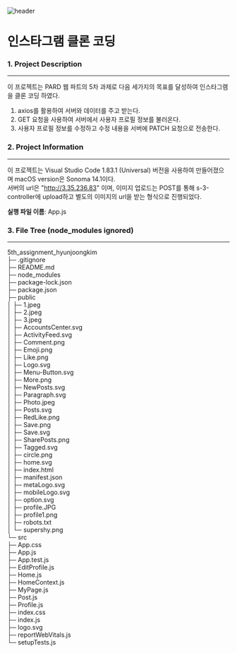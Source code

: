 ![header](https://capsule-render.vercel.app/api?type=waving&text=instagram_clone_coding&animation=blinking&fontColor=FFFFFF)

# 인스타그램 클론 코딩
### 1. Project Description
------------
이 프로젝트는 PARD 웹 파트의 5차 과제로 다음 세가지의 목표를 달성하여 인스타그램을 클론 코딩 하였다.   
1. axios를 활용하여 서버와 데이터를 주고 받는다.  
2. GET 요청을 사용하여 서버에서 사용자 프로필 정보를 불러온다.  
3. 사용자 프로필 정보를 수정하고 수정 내용을 서버에 PATCH 요청으로 전송한다.  

### 2. Project Information
------------
이 프로젝트는 Visual Studio Code 1.83.1 (Universal) 버전을 사용하여 만들어졌으며
macOS version은 Sonoma 14.1이다.  
서버의 url은 "http://3.35.236.83" 이며, 이미지 업로드는 POST를 통해 s-3-controller에 upload하고 별도의 이미지의 url을 받는 형식으로 진행되었다.  

**실행 파일 이름**: App.js

### 3. File Tree (node_modules ignored)
------------
5th_assignment_hyunjoongkim  
├─ .gitignore  
├─ README.md  
├─ node_modules  
├─ package-lock.json  
├─ package.json  
├─ public  
│ ├─ 1.jpeg  
│ ├─ 2.jpeg  
│ ├─ 3.jpeg  
│ ├─ AccountsCenter.svg  
│ ├─ ActivityFeed.svg  
│ ├─ Comment.png  
│ ├─ Emoji.png  
│ ├─ Like.png  
│ ├─ Logo.svg  
│ ├─ Menu-Button.svg  
│ ├─ More.png  
│ ├─ NewPosts.svg  
│ ├─ Paragraph.svg  
│ ├─ Photo.jpeg  
│ ├─ Posts.svg  
│ ├─ RedLike.png  
│ ├─ Save.png  
│ ├─ Save.svg  
│ ├─ SharePosts.png  
│ ├─ Tagged.svg  
│ ├─ circle.png  
│ ├─ home.svg  
│ ├─ index.html  
│ ├─ manifest.json  
│ ├─ metaLogo.svg  
│ ├─ mobileLogo.svg  
│ ├─ option.svg  
│ ├─ profile.JPG  
│ ├─ profile1.png  
│ ├─ robots.txt  
│ └─ supershy.png  
└─ src  
├─ App.css  
├─ App.js  
├─ App.test.js  
├─ EditProfile.js  
├─ Home.js  
├─ HomeContext.js  
├─ MyPage.js  
├─ Post.js  
├─ Profile.js  
├─ index.css  
├─ index.js  
├─ logo.svg  
├─ reportWebVitals.js  
└─ setupTests.js  
